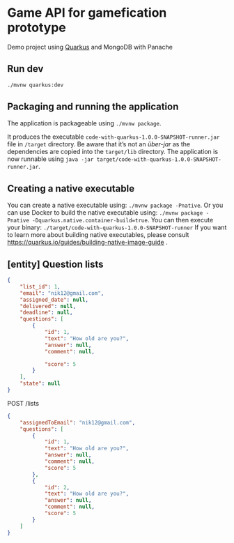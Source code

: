 # Game API for gamefication prototype
Demo project using [Quarkus](https://quarkus.io/) and MongoDB with Panache

## Run dev
```bash
./mvnw quarkus:dev
```

## Packaging and running the application

The application is packageable using `./mvnw package`.

It produces the executable `code-with-quarkus-1.0.0-SNAPSHOT-runner.jar` file in `/target` directory.
Be aware that it’s not an _über-jar_ as the dependencies are copied into the `target/lib` directory.
The application is now runnable using `java -jar target/code-with-quarkus-1.0.0-SNAPSHOT-runner.jar`.

## Creating a native executable
You can create a native executable using: `./mvnw package -Pnative`.
Or you can use Docker to build the native executable using: `./mvnw package -Pnative -Dquarkus.native.container-build=true`.
You can then execute your binary: `./target/code-with-quarkus-1.0.0-SNAPSHOT-runner`
If you want to learn more about building native executables, please consult https://quarkus.io/guides/building-native-image-guide .

## [entity] Question lists
```json
{
    "list_id": 1,
    "email": "nik12@gmail.com",
    "assigned_date": null,
    "delivered": null,
    "deadline": null,
    "questions": [
        {
            "id": 1,
            "text": "How old are you?",
            "answer": null,
            "comment": null,

            "score": 5
        }
    ],
    "state": null
}
```

POST /lists
```json
{
    "assignedToEmail": "nik12@gmail.com",
    "questions": [
        {
            "id": 1,
            "text": "How old are you?",
            "answer": null,
            "comment": null,
            "score": 5
        },
        {
            "id": 2,
            "text": "How old are you?",
            "answer": null,
            "comment": null,
            "score": 5
        }
    ]
}
```
